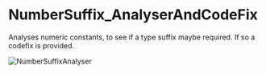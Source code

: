 # NumberSuffix_AnalyserAndCodeFix

Analyses numeric constants, to see if a type suffix maybe required.
If so a codefix is provided.

![NumberSuffixAnalyser](https://user-images.githubusercontent.com/900107/61175266-19f1b000-a5a4-11e9-976c-a4344c9e6b6e.png)
